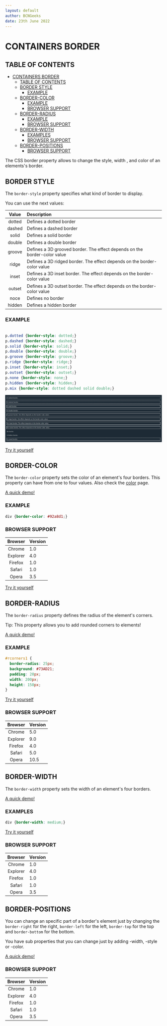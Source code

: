 ```yaml
---
layout: default
author: BCNGeeks
date: 23th June 2022
--- 
```


# CONTAINERS BORDER

## TABLE OF CONTENTS 

- [CONTAINERS BORDER](#containers-border)
  - [TABLE OF CONTENTS](#table-of-contents)
  - [BORDER STYLE](#border-style)
    - [EXAMPLE](#example)
  - [BORDER-COLOR](#border-color)
    - [EXAMPLE](#example-1)
    - [BROWSER SUPPORT](#browser-support)
  - [BORDER-RADIUS](#border-radius)
    - [EXAMPLE](#example-2)
    - [BROWSER SUPPORT](#browser-support-1)
  - [BORDER-WIDTH](#border-width)
    - [EXAMPLES](#examples)
    - [BROWSER SUPPORT](#browser-support-2)
  - [BORDER-POSITIONS](#border-positions)
    - [BROWSER SUPPORT](#browser-support-3)


The CSS border property allows to change the style, width , and color of an elements's border.

## BORDER STYLE


The `border-style` property specifies what kind of border to display.



You can use the next values:

|    Value      |  Description  |
| :-----------: | :----------- |
|   dotted      |     Defines a dotted border      |
|   dashed      |     Defines a dashed border      |
|   solid       |      Defines a solid border      |
|   double      |     Defines a double border      |
|   groove      |    Defines a 3D grooved border. The effect depends on the border-color value      |
|   ridge       |     Defines a 3D ridged border. The effect depends on the border-color value      |
|   inset       |     Defines a 3D inset border. The effect depends on the border-color value      |
|   outset      |     Defines a 3D outset border. The effect depends on the border-color value      |
|   noce        |    Defines no border      |
|   hidden      |      Defines a hidden border      |

### EXAMPLE

```CSS

p.dotted {border-style: dotted;}
p.dashed {border-style: dashed;}
p.solid {border-style: solid;}
p.double {border-style: double;}
p.groove {border-style: groove;}
p.ridge {border-style: ridge;}
p.inset {border-style: inset;}
p.outset {border-style: outset;}
p.none {border-style: none;}
p.hidden {border-style: hidden;}
p.mix {border-style: dotted dashed solid double;}

```

![EXAMPLES](border_example.png "EXAMPLES")

[Try it yourself](https://www.w3schools.com/css/tryit.asp?filename=trycss_border-style)

## BORDER-COLOR

The `border-color` property sets the color of an element's four borders. This property can have from one to four values. Also check the [color](./color.md) page.


[A quick demo!](https://www.w3schools.com/cssref/playdemo.asp?filename=playcss_border-color)

### EXAMPLE 

```CSS
div {border-color: #92a8d1;}
```
### BROWSER SUPPORT


| Browser | Version |
|:----:|:-------------|
| Chrome  | 1.0 |
| Explorer  | 4.0 |
| Firefox | 1.0 |
| Safari | 1.0 |
| Opera | 3.5 |

[Try it yourself](https://www.w3schools.com/cssref/tryit.asp?filename=trycss_border-color2)

## BORDER-RADIUS

The `border-radius` property defines the radius of the element's corners.

Tip: This property allows you to add rounded corners to elements! 

[A quick demo!](https://www.w3schools.com/cssref/playdemo.asp?filename=playcss_border-radius)

### EXAMPLE

```CSS
#rcorners1 {
  border-radius: 25px;
  background: #73AD21;
  padding: 20px;
  width: 200px;
  height: 150px;
}
```
[Try it yourself](https://www.w3schools.com/cssref/tryit.asp?filename=trycss3_border-radius2)

### BROWSER SUPPORT

| Browser | Version |
|:----:|:-------------|
| Chrome  | 5.0 |
| Explorer  | 9.0 |
| Firefox | 4.0 |
| Safari | 5.0 |
| Opera | 10.5 |

## BORDER-WIDTH

The `border-width` property sets the width of an element's four borders. 

[A quick demo!](https://www.w3schools.com/cssref/playdemo.asp?filename=playcss_border-width)

### EXAMPLES

```CSS
div {border-width: medium;}
```
[Try it yourself](https://www.w3schools.com/cssref/tryit.asp?filename=trycss_border-width2)
### BROWSER SUPPORT

| Browser | Version |
|:----:|:-------------|
| Chrome  | 1.0 |
| Explorer  | 4.0 |
| Firefox | 1.0 |
| Safari | 1.0 |
| Opera | 3.5 |

## BORDER-POSITIONS

You can change an specific part of a border's element just by changing the `border-right` for the right, `border-left` for the left, `border-top` for the top and `border-bottom` for the bottom.

You have sub properties that you can change just by adding -width, -style or -color.

[A quick demo!](https://www.w3schools.com/cssref/playdemo.asp?filename=playcss_border-right)

### BROWSER SUPPORT

| Browser | Version |
|:----:|:-------------|
| Chrome  | 1.0 |
| Explorer  | 4.0 |
| Firefox | 1.0 |
| Safari | 1.0 |
| Opera | 3.5 |